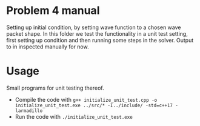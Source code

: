 # Problem 4 manual
Setting up initial condition, by setting wave function to a chosen wave packet shape. 
In this folder we test the functionality in a unit test setting, first setting up condition and then running some steps in the solver.
Output to in inspected manually for now. 

# Usage
Small programs for unit testing thereof. 
- Compile the code with 
	`g++ initialize_unit_test.cpp -o initialize_unit_test.exe ../src/* -I../include/ -std=c++17 -larmadillo`
- Run the code with 
	`./initialize_unit_test.exe`
